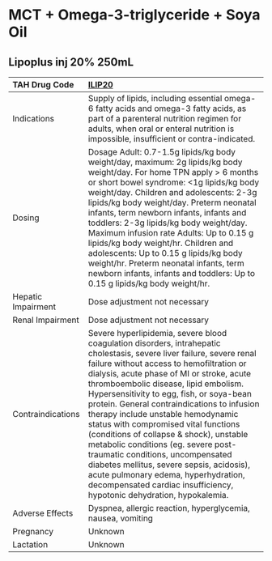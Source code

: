 # MCT + Omega-3-triglyceride + Soya Oil

## Lipoplus inj 20% 250mL

| TAH Drug Code      | [ILIP20](https://www.tahsda.org.tw/drugs/hissearch.php?drug_code=ILIP20)                                                                                                                                                                                                                                                                                                                                                                                                                                                                                                                                                                                                                                           |
|:-------------------|:-------------------------------------------------------------------------------------------------------------------------------------------------------------------------------------------------------------------------------------------------------------------------------------------------------------------------------------------------------------------------------------------------------------------------------------------------------------------------------------------------------------------------------------------------------------------------------------------------------------------------------------------------------------------------------------------------------------------|
| Indications        | Supply of lipids, including essential omega-6 fatty acids and omega-3 fatty acids, as part of a parenteral nutrition regimen for adults, when oral or enteral nutrition is impossible, insufficient or contra-indicated.                                                                                                                                                                                                                                                                                                                                                                                                                                                                                           |
| Dosing             | Dosage Adult: 0.7-1.5g lipids/kg body weight/day, maximum: 2g lipids/kg body weight/day. For home TPN apply > 6 months or short bowel syndrome: <1g lipids/kg body weight/day. Children and adolescents: 2-3g lipids/kg body weight/day. Preterm neonatal infants, term newborn infants, infants and toddlers: 2-3g lipids/kg body weight/day. Maximum infusion rate Adults: Up to 0.15 g lipids/kg body weight/hr. Children and adolescents: Up to 0.15 g lipids/kg body weight/hr. Preterm neonatal infants, term newborn infants, infants and toddlers: Up to 0.15 g lipids/kg body weight/hr.                                                                                                                  |
| Hepatic Impairment | Dose adjustment not necessary                                                                                                                                                                                                                                                                                                                                                                                                                                                                                                                                                                                                                                                                                      |
| Renal Impairment   | Dose adjustment not necessary                                                                                                                                                                                                                                                                                                                                                                                                                                                                                                                                                                                                                                                                                      |
| Contraindications  | Severe hyperlipidemia, severe blood coagulation disorders, intrahepatic cholestasis, severe liver failure, severe renal failure without access to hemofiltration or dialysis, acute phase of MI or stroke, acute thromboembolic disease, lipid embolism. Hypersensitivity to egg, fish, or soya-bean protein. General contraindications to infusion therapy include unstable hemodynamic status with compromised vital functions (conditions of collapse & shock), unstable metabolic conditions (eg. severe post-traumatic conditions, uncompensated diabetes mellitus, severe sepsis, acidosis), acute pulmonary edema, hyperhydration, decompensated cardiac insufficiency, hypotonic dehydration, hypokalemia. |
| Adverse Effects    | Dyspnea, allergic reaction, hyperglycemia, nausea, vomiting                                                                                                                                                                                                                                                                                                                                                                                                                                                                                                                                                                                                                                                        |
| Pregnancy          | Unknown                                                                                                                                                                                                                                                                                                                                                                                                                                                                                                                                                                                                                                                                                                            |
| Lactation          | Unknown                                                                                                                                                                                                                                                                                                                                                                                                                                                                                                                                                                                                                                                                                                            |

